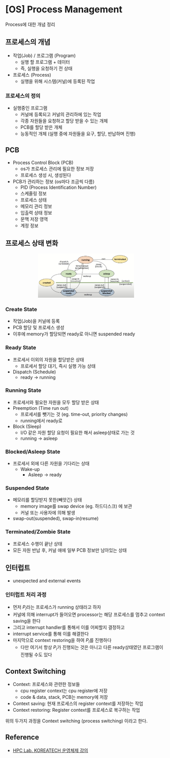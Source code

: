 # [OS] Process Management


Process에 대한 개념 정리

<!--more-->
## 프로세스의 개념
- 작업(Job) / 프로그램 (Program)
  - 실행 할 프로그램 + 데이터
  - 즉, 실행을 요청하기 전 상태
- 프로세스 (Process)
  - 실행을 위해 시스템(커널)에 등록된 작업

### 프로세스의 정의
- 실행중인 프로그램
  - 커널에 등록되고 커널의 관리하에 있는 작업
  - 각종 자원들을 요청하고 할당 받을 수 있는 개체
  - PCB를 할당 받은 개체
  - 능동적인 개체 (실행 중에 자원들을 요구, 할당, 반납하며 진행)

## PCB
- Process Control Block (PCB)
  - os가 프로세스 관리에 필요한 정보 저장
  - 프로세스 생성 시, 생성된다
- PCB가 관리하는 정보 (os마다 조금씩 다름)
  - PID (Process Identification Number)
  - 스케줄링 정보
  - 프로세스 상태
  - 메모리 관리 정보
  - 입출력 상태 정보
  - 문맥 저장 영역
  - 계정 정보

## 프로세스 상태 변화
<center>
    <img src="https://github.com/minsoo9506/blog/blob/master/static/blog-imgs/os_Lec03_01.png?raw=true"  width="300">
</center>

### Create State
- 작업(Job)을 커널에 등록
- PCB 할당 및 프로세스 생성
- 이후에 memory가 할당되면 ready로 아니면 suspended ready

### Ready State
- 프로세서 이외의 자원을 할당받은 상태
  - 프로세서 할당 대기, 즉시 실행 가능 상태
- Dispatch (Schedule)
  - ready -> running

### Running State
- 프로세서와 필요한 자원을 모두 할당 받은 상태
- Preemption (Time run out)
  - 프로세서를 뺏기는 것 (eg. time-out, priority changes)
  - running에서 ready로
- Block (Sleep)
  - I/O 같은 자원 할당 요청이 필요한 해서 asleep상태로 가는 것
  - running -> asleep

### Blocked/Asleep State
- 프로세서 외에 다른 자원을 기다리는 상태
  - Wake-up
    - Asleep -> ready

### Suspended State
- 메모리를 할당받지 못한(빼앗긴) 상태
  - memory image를 swap device (eg. 하드디스크)
에 보관
  - 커널 또는 사용자에 의해 발생
- swap-out(suspended), swap-in(resume)

### Terminated/Zombie State
- 프로세스 수행이 끝난 상태
- 모든 자원 반납 후, 커널 애에 일부 PCB 정보만 남아있는 상태

## 인터럽트
- unexpected and external events

### 인터럽트 처리 과정
- 먼저 $P_i$라는 프로세스가 running 상태라고 하자
- 커널에 의해 interrupt가 들어오면 processor는 해당 프로세스를 멈추고 context saving을 한다
- 그리고 interrupt handler를 통해서 이를 어찌할지 결정하고
- interrupt service를 통해 이를 해결한다
- 마지막으로 context restoring을 하여 $P_i$를 진행하다
  - 다만 여기서 항상 $P_i$가 진행되는 것은 아니고 다른 ready상태였던 프로그램이 진행될 수도 있다

## Context Switching
- Context: 프로세스와 관련한 정보들
  - cpu register context는 cpu register에 저장
  - code & data, stack, PCB는 memory에 저장
- Context saving: 현재 프로세스의 register context를 저장하는 작업
- Context restoring: Register context를 프로세스로 복구하는 작업

위의 두가지 과정을 Context switching (process switching) 이라고 한다.

## Reference
- [HPC Lab. KOREATECH 운영체제 강의](https://www.youtube.com/playlist?list=PLBrGAFAIyf5rby7QylRc6JxU5lzQ9c4tN)

